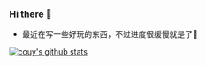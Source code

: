 ### Hi there 👋

 - 最近在写一些好玩的东西，不过进度很缓慢就是了🤔

[![couy's github stats](https://github-readme-stats.vercel.app/api?username=Couy69)](https://github.com/anuraghazra/github-readme-stats)
